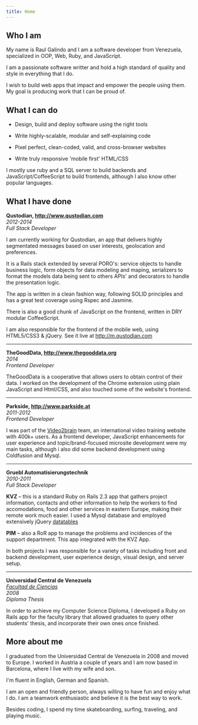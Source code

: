 ```yaml
---
title: Home
---
```


Who I am
--------

My name is Raul Galindo and I am a software developer from Venezuela, specialized in OOP, Web, Ruby, and JavaScript.

I am a passionate software writter and hold a high standard of quality and style in everything that I do.
 
I wish to build web apps that impact and empower the people using them. My goal is producing work that I can be proud of.

What I can do
-------------

* Design, build and deploy software using the right tools

* Write highly-scalable, modular and self-explaining code

* Pixel perfect, clean-coded, valid, and cross-browser websites

* Write truly responsive 'mobile first' HTML/CSS

I mostly use ruby and a SQL server to build backends and JavaScript/CoffeeScript to build frontends, although I also know other popular languages. 


What I have done
----------------

**Qustodian, <http://www.qustodian.com>**  
*2012-2014*  
*Full Stack Developer*

I am currently working for Qustodian, an app that delivers highly segmentated messages based on user interests, geolocation and preferences. 

It is a Rails stack extended by several PORO's: service objects to handle business logic, form objects for data modeling and maping, serializers to format the models data being sent to others APIs' and decorators to handle the presentation logic.

The app is written in a clean fashion way, following SOLID principles and has a great test coverage using Rspec and Jasmine. 

There is also a good chunk of JavaScript on the frontend, written in DRY modular CoffeeScript.

I am also responsible for the frontend of the mobile web, using HTML5/CSS3 & jQuery. See it live at <http://m.qustodian.com>

* * *

**TheGoodData, <http://www.thegooddata.org>**  
*2014*  
*Frontend Developer*

TheGoodData is a cooperative that allows users to obtain control of their data. I worked on the development of the Chrome extension using plain JavaScript and Html/CSS, and also touched some of the website's frontend.

* * *

**Parkside, <http://www.parkside.at>**  
*2011-2012*  
*Frontend Developer*  

I was part of the [Video2brain](http://www.video2brain.com) team, an international video training website with 400k+ users. As a frontend developer, JavaScript enhancements for user experience and topic/brand-focused microsite development were my main tasks, although i also did some backend development using Coldfusion and Mysql.

* * *

**Gruebl Automatisierungstechnik**  
*2010-2011*  
*Full Stack Developer*
 
**KVZ** – this is a standard Ruby on Rails 2.3 app that gathers project information, contacts and other information to help the workers to find accomodations, food and other services in eastern Europe, making their remote work much easier. I used a Mysql database and employed extensively jQuery [datatables](http://datatables.net)

**PIM** – also a RoR app to manage the problems and incidences of the support department. This app integrated with the KVZ App.

In both projects I was responsible for a variety of tasks including front and backend development, user experience design, visual design, and server setup.

* * *

**Universidad Central de Venezuela**  
*[Facultad de Ciencias](http://www.ciens.ucv.ve/ciens/)*  
*2008*  
*Diploma Thesis*

In order to achieve my Computer Science Diploma, I developed a Ruby on Rails app for the faculty library that allowed graduates to query other students' thesis, and incorporate their own ones once finished. 

More about me
-------------

I graduated from the Universidad Central de Venezuela in 2008 and moved to Europe. I worked in Austria a couple of years and I am now based in Barcelona, where I live with my wife and son.

I'm fluent in English, German and Spanish. 

I am an open and friendly person, always willing to have fun and enjoy what I do. I am a teamwork enthusiastic and believe it is the best way to work.

Besides coding, I spend my time skateboarding, surfing, traveling, and playing music.
